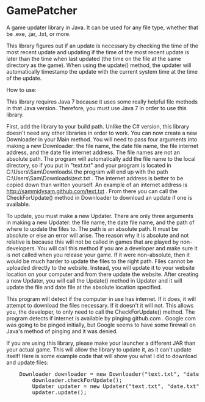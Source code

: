 GamePatcher
===========

A game updater library in Java.  It can be used for any file type, whether that be .exe, .jar, .txt, or more.

This library figures out if an update is necessary by checking the time of the most recent update and updating if the time of the most recent update is later than the time when last updated (the time on the file at the same directory as the game).  When using the update() method, the updater will automatically timestamp the update with the current system time at the time of the update.

How to use:

This library requires Java 7 because it uses some really helpful file methods in that Java version.  Therefore, you must use Java 7 in order to use this library.

First, add the library to your build path.  Unlike the C# version, this library doesn't need any other libraries in order to work.   You can now create a new Downloader in your Main method. You will need to pass four arguments into making a new Downloader: the file name, the date file name, the file internet address, and the date file internet address. The file names are not an absolute path. The program will automatically add the file name to the local directory, so if you put in "text.txt" and your program is located in C:\\Users\\Sam\\Downloads\\ the program will end up with the path C:\\Users\\Sam\\Downloads\\text.txt . The internet address is better to be copied down than written yourself. An example of an internet address is http://sammidysam.github.com/text.txt . From there you can call the CheckForUpdate() method in Downloader to download an update if one is available.

To update, you must make a new Updater. There are only three arguments in making a new Updater: the file name, the date file name, and the path of where to update the files to. The path is an absolute path. It must be absolute or else an error will arise. The reason why it is absolute and not relative is because this will not be called in games that are played by non-developers. You will call this method if you are a developer and make sure it is not called when you release your game. If it were non-absolute, then it would be much harder to update the files to the right path. Files cannot be uploaded directly to the website. Instead, you will update it to your website location on your computer and from there update the website. After creating a new Updater, you will call the Update() method in Updater and it will update the file and date file at the absolute location specified.

This program will detect if the computer in use has internet. If it does, it will attempt to download the files necessary. If it doesn't it will not. This allows you, the developer, to only need to call the CheckForUpdate() method. The program detects if internet is available by pinging github.com .  Google.com was going to be pinged initially, but Google seems to have some firewall on Java's method of pinging and it was denied.

If you are using this library, please make your launcher a different JAR than your actual game.  This will allow the library to update it, as it can't update itself!  Here is some example code that will show you what I did to download and update files:

<pre>
  	Downloader downloader = new Downloader("text.txt", "date.txt", "http://sammidysam.github.com/text.txt", "http://sammidysam.github.com/date.txt");
		downloader.checkForUpdate();
		Updater updater = new Updater("text.txt", "date.txt", "C:\\Users\\Sam\\Documents\\Website\\Sammidysam.github.com\\");
		updater.update();
</pre>
